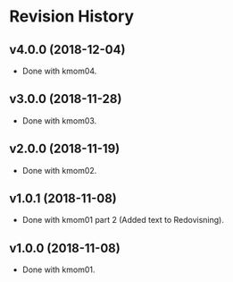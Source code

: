 Revision History
====================


v4.0.0 (2018-12-04)
--------------------

* Done with kmom04.


v3.0.0 (2018-11-28)
--------------------

* Done with kmom03.



v2.0.0 (2018-11-19)
--------------------

* Done with kmom02.


v1.0.1 (2018-11-08)
--------------------

* Done with kmom01 part 2 (Added text to Redovisning).


v1.0.0 (2018-11-08)
--------------------

* Done with kmom01.
